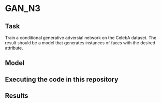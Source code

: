 # GAN_N3
## Task
Train a conditional generative adversial network on the CelebA dataset. The result should be a model that generates instances of faces with the desired attribute.

## Model

## Executing the code in this repository

## Results
